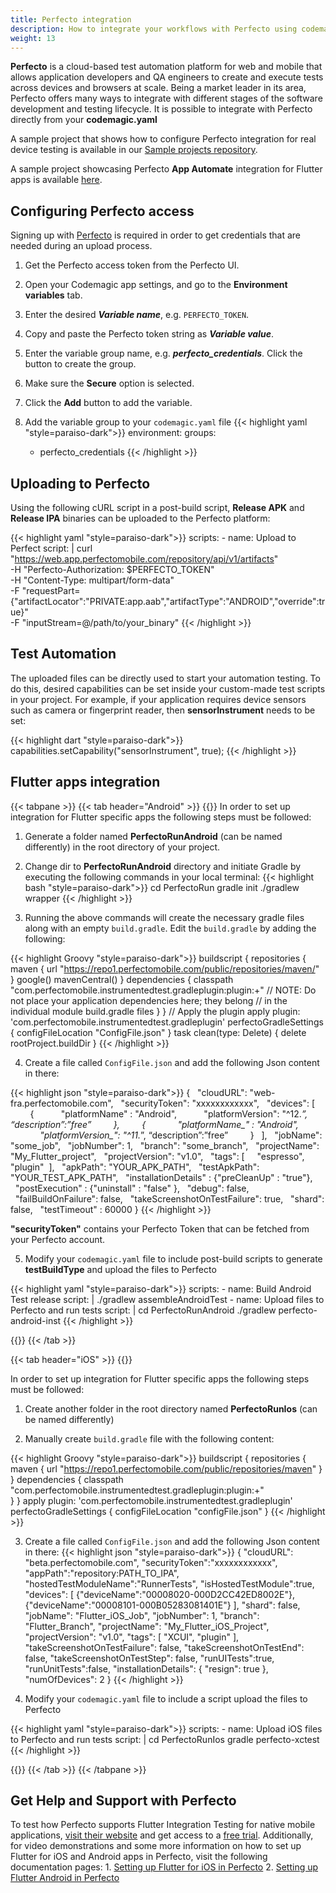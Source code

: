 ```yaml
---
title: Perfecto integration
description: How to integrate your workflows with Perfecto using codemagic.yaml
weight: 13
---
```


**Perfecto** is a cloud-based test automation platform for web and mobile that allows application developers and QA engineers to create and execute tests across devices and browsers at scale. Being a market leader in its area, Perfecto offers many ways to integrate with different stages of the software development and testing lifecycle. It is possible to integrate with Perfecto directly from your **codemagic.yaml**

A sample project that shows how to configure Perfecto integration for real device testing is available in our [Sample projects repository](https://github.com/codemagic-ci-cd/codemagic-sample-projects/tree/main/integrations/perfecto_sample_project).

A sample project showcasing Perfecto **App Automate** integration for Flutter apps is available [here](https://github.com/codemagic-ci-cd/codemagic-sample-projects/tree/main/integrations/perfecto_flutter_sample_project).


## Configuring Perfecto access

Signing up with [Perfecto](https://www.perfecto.io/) is required in order to get credentials that are needed during an upload process. 

1. Get the Perfecto access token from the Perfecto UI.
1. Open your Codemagic app settings, and go to the **Environment variables** tab.
2. Enter the desired **_Variable name_**, e.g. `PERFECTO_TOKEN`.
3. Copy and paste the Perfecto token string as **_Variable value_**.
4. Enter the variable group name, e.g. **_perfecto_credentials_**. Click the button to create the group.
5. Make sure the **Secure** option is selected.
6. Click the **Add** button to add the variable.

7. Add the variable group to your `codemagic.yaml` file
{{< highlight yaml "style=paraiso-dark">}}
  environment:
    groups:
      - perfecto_credentials
{{< /highlight >}}


## Uploading to Perfecto

Using the following cURL script in a post-build script, **Release APK** and **Release IPA** binaries can be uploaded to the Perfecto platform:

{{< highlight yaml "style=paraiso-dark">}}
  scripts:
    - name: Upload to Perfect
      script: | 
        curl "https://web.app.perfectomobile.com/repository/api/v1/artifacts" \
        -H "Perfecto-Authorization: $PERFECTO_TOKEN" \
        -H "Content-Type: multipart/form-data" \
        -F "requestPart={\"artifactLocator\":\"PRIVATE:app.aab\",\"artifactType\":\"ANDROID\",\"override\":true}" \
        -F "inputStream=@/path/to/your_binary"
{{< /highlight >}}



## Test Automation

The uploaded files can be directly used to start your automation testing. To do this, desired capabilities can be set inside your custom-made test scripts in your project. For example, if your application requires device sensors such as camera or fingerprint reader, then **sensorInstrument** needs to be set:

{{< highlight dart "style=paraiso-dark">}}
  capabilities.setCapability("sensorInstrument", true);
{{< /highlight >}}

## Flutter apps integration

{{< tabpane >}}
{{< tab header="Android" >}}
{{<markdown>}}
In order to set up integration for Flutter specific apps the following steps must be followed:

1. Generate a folder named **PerfectoRunAndroid** (can be named differently) in the root directory of your project.

2. Change dir to **PerfectoRunAndroid** directory and initiate Gradle by executing the following commands in your local terminal:
{{< highlight bash "style=paraiso-dark">}}
cd PerfectoRun 
gradle init 
./gradlew wrapper
{{< /highlight >}}

3. Running the above commands will create the necessary gradle files along with an empty `build.gradle`. Edit the `build.gradle` by adding the following:

{{< highlight Groovy "style=paraiso-dark">}}
buildscript {
    repositories {
        maven {
            url "https://repo1.perfectomobile.com/public/repositories/maven/"      
        }
        google()
        mavenCentral()
    }
    dependencies {
        classpath "com.perfectomobile.instrumentedtest.gradleplugin:plugin:+"
        // NOTE: Do not place your application dependencies here; they belong
        // in the individual module build.gradle files
    }
}
// Apply the plugin 
apply plugin: 'com.perfectomobile.instrumentedtest.gradleplugin'
perfectoGradleSettings {
    configFileLocation "ConfigFile.json"
}
    task clean(type: Delete) {
        delete rootProject.buildDir
}
{{< /highlight >}}


4. Create a file called `ConfigFile.json` and add the following Json content in there:

{{< highlight json "style=paraiso-dark">}}
{
      "cloudURL": "web-fra.perfectomobile.com",
      "securityToken": "xxxxxxxxxxxx",
      "devices": [
            {
              "platformName" : "Android",
              "platformVersion": "^12.*”,
              “description”:”free”
            },
            {
              "platformName_" : "Android",
              "platformVersion_": "^11.*”,
              “description”:”free”
            }
      ],
      "jobName": "some_job",
      "jobNumber": 1,
      "branch": "some_branch",
      "projectName": "My_Flutter_project",
      "projectVersion": "v1.0",
      "tags": [
        "espresso", "plugin"  ],
      "apkPath": "YOUR_APK_PATH",
      "testApkPath": "YOUR_TEST_APK_PATH",
      "installationDetails" : {"preCleanUp" : "true"},
      "postExecution" : {"uninstall" : "false" },
      "debug": false,
      "failBuildOnFailure": false,
      "takeScreenshotOnTestFailure": true,
      "shard": false,
      "testTimeout" : 60000
    }
{{< /highlight >}}

**"securityToken"** contains your Perfecto Token that can be fetched from your Perfecto account.

5. Modify your `codemagic.yaml` file to include post-build scripts to generate **testBuildType** and upload the files to Perfecto

{{< highlight yaml "style=paraiso-dark">}}
  scripts:
    - name: Build Android Test release
      script: | 
        ./gradlew assembleAndroidTest
    - name: Upload files to Perfecto and run tests
      script: | 
        cd PerfectoRunAndroid
        ./gradlew perfecto-android-inst
{{< /highlight >}}

{{</markdown>}}
{{< /tab >}}



{{< tab header="iOS" >}}
{{<markdown>}}

In order to set up integration for Flutter specific apps the following steps must be followed:

1. Create another folder in the root directory named **PerfectoRunIos** (can be named differently)

2. Manually create `build.gradle` file with the following content:

{{< highlight Groovy "style=paraiso-dark">}}
buildscript {
    repositories {
        maven {
            url "https://repo1.perfectomobile.com/public/repositories/maven"
        }
    }
    dependencies {
        classpath "com.perfectomobile.instrumentedtest.gradleplugin:plugin:+"    
    }
}
apply plugin: 'com.perfectomobile.instrumentedtest.gradleplugin'
perfectoGradleSettings {
    configFileLocation "configFile.json"
}
{{< /highlight >}}


3. Create a file called `ConfigFile.json` and add the following Json content in there:
{{< highlight json "style=paraiso-dark">}}
{
    "cloudURL": "beta.perfectomobile.com",
    "securityToken":"xxxxxxxxxxxx",
	"appPath":"repository:PATH_TO_IPA",
	"hostedTestModuleName":"RunnerTests",
	"isHostedTestModule":true,
	"devices": [
			{"deviceName":"00008020-000D2CC42ED8002E"},
			{"deviceName":"00008101-000B05283081401E"}
	],
	"shard": false,
	"jobName": "Flutter_iOS_Job",
  	"jobNumber": 1,
  	"branch": "Flutter_Branch",
  	"projectName": "My_Flutter_iOS_Project",
  	"projectVersion": "v1.0",
  	"tags": [
    "XCUI", "plugin"  ],
	"takeScreenshotOnTestFailure": false,
	"takeScreenshotOnTestEnd": false,
	"takeScreenshotOnTestStep": false,
	"runUITests":true,
	"runUnitTests":false,
	"installationDetails": {
		"resign": true
	  },  
  	"numOfDevices": 2
  }
{{< /highlight >}}

4.  Modify your `codemagic.yaml` file to include a script upload the files to Perfecto

{{< highlight yaml "style=paraiso-dark">}}
  scripts:
    - name: Upload iOS files to Perfecto and run tests
      script: | 
        cd PerfectoRunIos
        gradle perfecto-xctest
{{< /highlight >}}

{{</markdown>}}
{{< /tab >}}
{{< /tabpane >}}

## Get Help and Support with Perfecto
	
To test how Perfecto supports Flutter Integration Testing for native mobile applications, [visit their website](https://www.perfecto.io/integrations/flutter) and get access to a [free trial](https://www.perfecto.io/free-trial). Additionally, for video demonstrations and some more information on how to set up Flutter for iOS and Android apps in Perfecto, visit the following documentation pages:
	 1. [Setting up Flutter for iOS in Perfecto](https://help.perfecto.io/perfecto-help/content/perfecto/automation-testing/flutter-ios.htm)
	 2. [Setting up Flutter Android in Perfecto](https://help.perfecto.io/perfecto-help/content/perfecto/automation-testing/flutter-android.htm)

